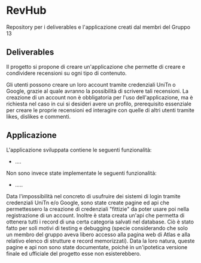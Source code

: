 # RevHub

Repository per i deliverables e l'applicazione creati dal membri del Gruppo 13


## Deliverables

Il progetto si propone di creare un'applicazione che permette di creare e condividere recensioni su ogni tipo di contenuto.

Gli utenti possono creare un loro account tramite credenziali UniTn o Google, grazie al quale avranno la possibilità di scrivere tali recensioni.
La creazione di un account non è obbligatoria per l'uso dell'applicazione, ma è richiesta nel caso in cui si desideri avere un profilo, prerequisito essenziale per creare le proprie recensioni ed interagire con quelle di altri utenti tramite likes, dislikes e commenti.


## Applicazione

L'applicazione sviluppata contiene le seguenti funzionalità:
 - ....

Non sono invece state implementate le seguenti funzionalità:
 - .....

Data l'impossibilità nel concreto di usufruire dei sistemi di login tramite credenziali UniTn e/o Google, sono state create pagine ed api che permettessero la creazione di credenziali "fittizie" da poter usare poi nella registrazione di un account.
Inoltre è stata creata un'api che permetta di ottenera tutti i record di una certa categoria salvati nel database. Ciò è stato fatto per soli motivi di testing e debugging (specie considerando che solo un membro del gruppo aveva libero accesso alla pagina web di Atlas e alla relativo elenco di strutture e record memorizzati).
Data la loro natura, queste pagine e api non sono state documentate, poiché in un'ipotetica versione finale ed ufficiale del progetto esse non esisterebbero.